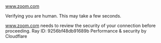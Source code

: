 www.zoom.com

Verifying you are human. This may take a few seconds.

www.zoom.com needs to review the security of your connection before proceeding.
Ray ID: 9256bf48db91689b
Performance & security by Cloudflare